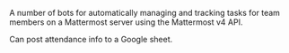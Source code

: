A number of bots for automatically managing and tracking tasks for team members
on a Mattermost server using the Mattermost v4 API.

Can post attendance info to a Google sheet.